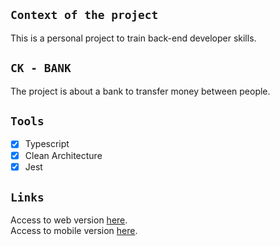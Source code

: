 ## `Context of the project`

This is a personal project to train back-end developer skills.

## `CK - BANK`

The project is about a bank to transfer money between people.

## `Tools`

 - [x] Typescript
 - [x] Clean Architecture
 - [x] Jest

## `Links`

Access to web version [here](https://github.com/kaiquecaires/ck-bank). </br>
Access to mobile version [here](https://github.com/kaiquecaires/ck-bank-app).
